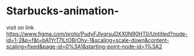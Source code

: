 # Starbucks-animation-
visit on link https://www.figma.com/proto/PudyFJlvqrsuDXX0N90HT0/Untitled?node-id=1-2&p=f&t=bA1YrT7ILtOBrOhv-1&scaling=scale-down&content-scaling=fixed&page-id=0%3A1&starting-point-node-id=1%3A2
